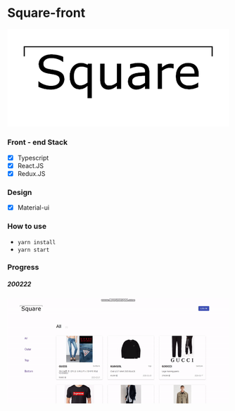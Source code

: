 # Square-front

![square-icon](./image/square-icon.png)

### Front - end Stack

- [x] Typescript
- [x] React.JS
- [x] Redux.JS

### Design

- [x] Material-ui

### How to use

- `yarn install`
- `yarn start`

### Progress

##### 200222

![200222](./image/200222-2.gif)
